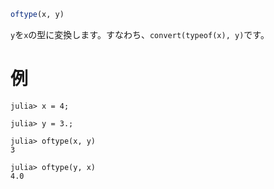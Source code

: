 ```julia
oftype(x, y)
```

`y`を`x`の型に変換します。すなわち、`convert(typeof(x), y)`です。

# 例

```jldoctest
julia> x = 4;

julia> y = 3.;

julia> oftype(x, y)
3

julia> oftype(y, x)
4.0
```
